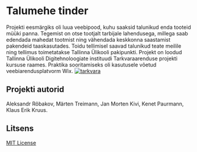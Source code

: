 # Talumehe tinder
Projekti eesmärgiks oli luua veebipood, kuhu saaksid talunikud enda tooteid müüki panna. Tegemist on otse tootjalt tarbijale lahendusega, millega saab edendada mahedat tootmist ning vähendada keskkonna saastamist pakendeid taaskasutades. Toidu tellimisel saavad talunikud teate meilile ning tellimus toimetatakse Tallinna Ülikooli pakipunkti.
Projekt on loodud Tallinna Ülikooli Digitehnoloogiate instituudi Tarkvaraarenduse projekti kursuse raames.
Praktika sooritamiseks oli kasutusele võetud veebiarendusplatvorm Wix.
<a href="https://ibb.co/c8ZPF8r"><img src="https://i.ibb.co/c8ZPF8r/tarkvara.png" alt="tarkvara" border="0"></a>
## Projekti autorid 
Aleksandr Rõbakov, Märten Treimann, Jan Morten Kivi, Kenet Paurmann, Klaus Erik Kruus.

## Litsens
[MIT License](https://choosealicense.com/licenses/mit/)
